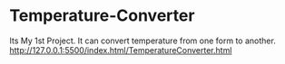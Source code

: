 # Temperature-Converter
Its My 1st Project.
It can convert temperature from one form to another.
http://127.0.0.1:5500/index.html/TemperatureConverter.html
